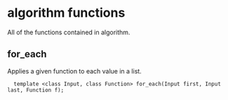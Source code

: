 # algorithm functions
All of the functions contained in algorithm.

## for_each
Applies a given function to each value in a list.

```
  template <class Input, class Function> for_each(Input first, Input last, Function f);
```
